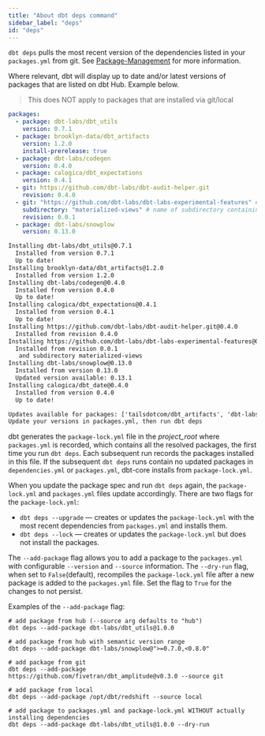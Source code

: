 ```yaml
---
title: "About dbt deps command"
sidebar_label: "deps"
id: "deps"
---
```


`dbt deps` pulls the most recent version of the dependencies listed in your `packages.yml` from git. See [Package-Management](/docs/build/packages) for more information.

Where relevant, dbt will display up to date and/or latest versions of packages that are listed on dbt Hub. Example below.

> This does NOT apply to packages that are installed via git/local

```yaml
packages:
  - package: dbt-labs/dbt_utils
    version: 0.7.1
  - package: brooklyn-data/dbt_artifacts
    version: 1.2.0
    install-prerelease: true
  - package: dbt-labs/codegen
    version: 0.4.0
  - package: calogica/dbt_expectations
    version: 0.4.1
  - git: https://github.com/dbt-labs/dbt-audit-helper.git
    revision: 0.4.0
  - git: "https://github.com/dbt-labs/dbt-labs-experimental-features" # git URL
    subdirectory: "materialized-views" # name of subdirectory containing `dbt_project.yml`
    revision: 0.0.1
  - package: dbt-labs/snowplow
    version: 0.13.0
```

```txt
Installing dbt-labs/dbt_utils@0.7.1
  Installed from version 0.7.1
  Up to date!
Installing brooklyn-data/dbt_artifacts@1.2.0
  Installed from version 1.2.0
Installing dbt-labs/codegen@0.4.0
  Installed from version 0.4.0
  Up to date!
Installing calogica/dbt_expectations@0.4.1
  Installed from version 0.4.1
  Up to date!
Installing https://github.com/dbt-labs/dbt-audit-helper.git@0.4.0
  Installed from revision 0.4.0
Installing https://github.com/dbt-labs/dbt-labs-experimental-features@0.0.1
  Installed from revision 0.0.1
   and subdirectory materialized-views
Installing dbt-labs/snowplow@0.13.0
  Installed from version 0.13.0
  Updated version available: 0.13.1
Installing calogica/dbt_date@0.4.0
  Installed from version 0.4.0
  Up to date!

Updates available for packages: ['tailsdotcom/dbt_artifacts', 'dbt-labs/snowplow']
Update your versions in packages.yml, then run dbt deps
```

<VersionBlock firstVersion="1.7">

dbt generates the `package-lock.yml` file in the _project_root_ where `packages.yml` is recorded, which contains all the resolved packages, the first time you run `dbt deps`. Each subsequent run records the packages installed in this file. If the subsequent `dbt deps` runs contain no updated packages in `dependencies.yml` or `packages.yml`, dbt-core installs from `package-lock.yml`. 

When you update the package spec and run `dbt deps` again, the `package-lock.yml` and `packages.yml` files update accordingly. There are two flags for the `package-lock.yml`:
- `dbt deps --upgrade` &mdash; creates or updates the `package-lock.yml` with the most recent dependencies from `packages.yml` and installs them.
- `dbt deps --lock` &mdash; creates or updates the `package-lock.yml` but does not install the packages. 

The `--add-package` flag allows you to add a package to the `packages.yml` with configurable `--version` and `--source` information. The `--dry-run` flag, when set to `False`(default), recompiles the `package-lock.yml` file after a new package is added to the `packages.yml` file. Set the flag to `True` for the changes to not persist. 

Examples of the `--add-package` flag:
```shell
# add package from hub (--source arg defaults to "hub")
dbt deps --add-package dbt-labs/dbt_utils@1.0.0

# add package from hub with semantic version range
dbt deps --add-package dbt-labs/snowplow@">=0.7.0,<0.8.0"

# add package from git
dbt deps --add-package https://github.com/fivetran/dbt_amplitude@v0.3.0 --source git

# add package from local
dbt deps --add-package /opt/dbt/redshift --source local

# add package to packages.yml and package-lock.yml WITHOUT actually installing dependencies
dbt deps --add-package dbt-labs/dbt_utils@1.0.0 --dry-run

```
</VersionBlock>
